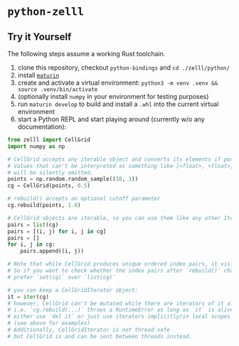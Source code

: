 # `python-zelll`

## Try it Yourself

The following steps assume a working Rust toolchain.

1. clone this repository, checkout `python-bindings` and `cd ./zelll/python/`
2. install [`maturin`](https://www.maturin.rs/installation)
3. create and activate a virtual environment: `python3 -m venv .venv && source .venv/bin/activate`
4. (optionally install `numpy` in your environment for testing purposes)
5. run `maturin develop` to build and install a `.whl` into the current virtual environment
6. start a Python REPL and start playing around (currently w/o any documentation):
```python
from zelll import CellGrid
import numpy as np

# CellGrid accepts any iterable object and converts its elements if possible.
# Values that can't be interpreted as something like [<float>, <float>, <float>]
# will be silently omitted.
points = np.random.random_sample((10, 3))
cg = CellGrid(points, 0.5)

# rebuild() accepts an optional cutoff parameter
cg.rebuild(points, 1.0)

# CellGrid objects are iterable, so you can use them like any other Iterable in Python:
pairs = list(cg)
pairs = [(i, j) for i, j in cg]
pairs = []
for i, j in cg:
    pairs.append((i, j))

# Note that while CellGrid produces unique ordered index pairs, it visits its cells in arbitrary order.
# So if you want to check whether the index pairs after `rebuild()` changed,
# prefer `set(cg)` over `list(cg)` 

# you can keep a CellGridIterator object:
it = iter(cg)
# however, CellGrid can't be mutated while there are iterators of it alive
# i.e. `cg.rebuild(...)` throws a RuntimeError as long as `it` is alive
# either use `del it` or just use iterators implicitly/in local scopes
# (see above for examples)
# Additionally, CellGridIterator is not thread-safe 
# but CellGrid is and can be sent between threads instead.
```

